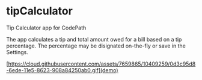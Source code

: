 # tipCalculator
Tip Calculator app for CodePath

The app calculates a tip and total amount owed for a bill based on a tip percentage.  The percentage may be disignated on-the-fly or save in the Settings.

[https://cloud.githubusercontent.com/assets/7659865/10409259/0d3c95d8-6ede-11e5-8623-908a84250ab0.gif](demo)
